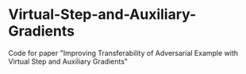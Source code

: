 # Virtual-Step-and-Auxiliary-Gradients
Code for paper "Improving Transferability of Adversarial Example with Virtual Step and Auxiliary Gradients"
